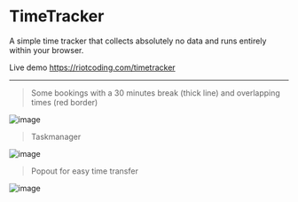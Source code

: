 # TimeTracker

A simple time tracker that collects absolutely no data and runs entirely within your browser.

Live demo <https://riotcoding.com/timetracker>

---

> Some bookings with a 30 minutes break (thick line) and overlapping times (red border)

![image](https://github.com/user-attachments/assets/538b7612-b3b9-4f21-bb20-f515057f8b10)

> Taskmanager

![image](https://github.com/user-attachments/assets/c087cdb8-96d8-47a7-b79d-034513bec905)

> Popout for easy time transfer

![image](https://github.com/user-attachments/assets/7c1725a1-6dac-42e4-a79d-3216621508fe)
